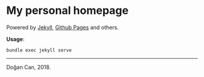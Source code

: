 # My personal homepage

Powered by [Jekyll](http://jekyllrb.com/), [Github Pages](https://pages.github.com/) and others.


**Usage**:
```
bundle exec jekyll serve
```

--------
Doğan Can, 2018.
